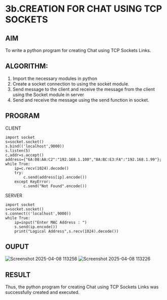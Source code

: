 # 3b.CREATION FOR CHAT USING TCP SOCKETS
## AIM
To write a python program for creating Chat using TCP Sockets Links.
## ALGORITHM:
1. Import the necessary modules in python
2. Create a socket connection to using the socket module.
3. Send message to the client and receive the message from the client using the Socket module in
 server
4. Send and receive the message using the send function in socket.
## PROGRAM

CLIENT
```
import socket
s=socket.socket()
s.bind(('localhost',9000))
s.listen(5)
c,addr=s.accept()
address={"6A:08:AA:C2":"192.168.1.100","8A:BC:E3:FA":"192.168.1.99"};
while True:
    ip=c.recv(1024).decode()
    try:
        c.send(address[ip].encode())
    except KeyError:
        c.send("Not Found".encode())

```

SERVER
```
import socket
s=socket.socket()
s.connect(('localhost',9000))
while True:
    ip=input("Enter MAC Address : ")
    s.send(ip.encode())
    print("Logical Address",s.recv(1024).decode())

```
## OUPUT
![Screenshot 2025-04-08 113256](https://github.com/user-attachments/assets/b0edaa38-5896-4f54-ad54-4d4ce067eaf7)
![Screenshot 2025-04-08 113226](https://github.com/user-attachments/assets/a29fe733-4d48-4d71-b309-6552e9a10fb6)

## RESULT
Thus, the python program for creating Chat using TCP Sockets Links was successfully 
created and executed.

